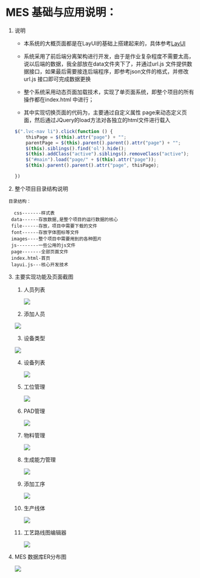 # MES 基础与应用说明：

1. 说明
   - 本系统的大概页面都是在LayUI的基础上搭建起来的，具体参考[LayUI](https://www.layui.com/)
   - 系统采用了前后端分离架构进行开发，由于是作业复杂程度不需要太高，说以后端的数据，我全部放在data文件夹下了，并通过url.js 文件提供数据接口，如果最后需要接连后端程序，即参考json文件的格式，并修改url.js 接口即可完成数据更换
   - 整个系统采用动态页面加载技术，实现了单页面系统，即整个项目的所有操作都在index.html 中进行；

   - 其中实现切换页面的代码为，主要通过自定义属性 page来动态定义页面，然后通过JQuery的load方法对各独立的html文件进行载入

   ```JavaScript
   $(".lvc-nav li").click(function () {
       thisPage = $(this).attr("page") + "";
       parentPage = $(this).parent().parent().attr("page") + "";
       $(this).siblings().find('ol').hide();
       $(this).addClass("active").siblings().removeClass("active");
       $("#main").load("page/" + $(this).attr("page"));
       $(this).parent().parent().attr("page", thisPage);
   
   })
   
   ```

2. 整个项目目录结构说明

```
 目录结构：

   css-------样式表
  data------存放数据,是整个项目的运行数据的核心
  file------存放，项目中需要下载的文件
  font------存放字体图标等文件
  images----整个项目中需要用到的各种图片
  js--------一些公用的js文件
  page-------全部页面文件
  index.html-首页
  layui.js---核心开发技术
```



3. 主要实现功能及页面截图

   1. 人员列表

      ![](1.png)

   2.  添加人员

      ![](2.png)

   3.  设备类型

      ![](3.png)

   4. 设备列表

      ![](4.png)

   5. 工位管理

      ![](5.png)

   6. PAD管理

      ![](6.png)

   7. 物料管理

      ![](8.png)

   8. 生成能力管理

      ![](9.png)

   9. 添加工序

      ![](10.png)

   10. 生产线体

       ![](11.png)

   11. 工艺路线图编辑器

       ![](12.png)



4. MES 数据库ER分布图

   ![](er.png)